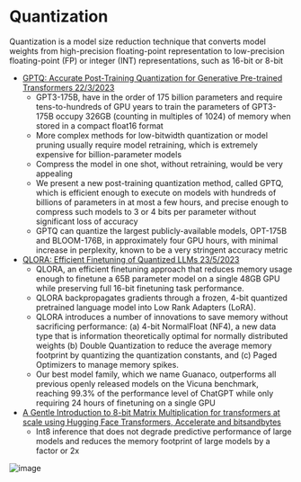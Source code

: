 # Quantization
Quantization is a model size reduction technique that converts model weights from high-precision floating-point representation to low-precision floating-point (FP) or integer (INT) representations, such as 16-bit or 8-bit

  - [GPTQ: Accurate Post-Training Quantization for Generative Pre-trained Transformers 22/3/2023](https://arxiv.org/pdf/2210.17323.pdf)
    - GPT3-175B, have in the order of 175 billion parameters and require tens-to-hundreds of GPU years to train
the parameters of GPT3-175B occupy 326GB (counting in multiples of 1024) of memory when stored in a compact float16 format
    - More complex methods for low-bitwidth quantization or model pruning usually require model retraining, which is extremely expensive for billion-parameter models
    - Compress the model in one shot, without retraining, would be very appealing
    - We present a new post-training quantization method, called GPTQ, which is efficient enough to execute on models with hundreds of billions of parameters in at most a few hours, and precise enough to compress such models to 3 or 4 bits per parameter without significant loss of accuracy
    - GPTQ can quantize the largest publicly-available models, OPT-175B and BLOOM-176B, in approximately four GPU hours, with minimal increase in
perplexity, known to be a very stringent accuracy metric  
  - [QLORA: Efficient Finetuning of Quantized LLMs 23/5/2023](https://arxiv.org/pdf/2305.14314.pdf)
    - QLORA, an efficient finetuning approach that reduces memory usage enough to finetune a 65B parameter model on a single 48GB GPU while preserving full 16-bit finetuning task performance.
    - QLORA backpropagates gradients through a frozen, 4-bit quantized pretrained language model into Low Rank Adapters (LoRA).
    - QLORA introduces a number of innovations to save memory without sacrificing performance: (a) 4-bit NormalFloat (NF4), a new data type that is information theoretically optimal for normally distributed weights (b) Double Quantization to reduce the average memory footprint by quantizing the quantization constants, and (c) Paged Optimizers to manage memory spikes.
    - Our best model family, which we name Guanaco, outperforms all previous openly released models on the Vicuna benchmark, reaching 99.3% 
of the performance level of ChatGPT while only requiring 24 hours of finetuning on a single GPU
  - [A Gentle Introduction to 8-bit Matrix Multiplication for transformers at scale using Hugging Face Transformers, Accelerate and bitsandbytes](https://huggingface.co/blog/hf-bitsandbytes-integration)
    - Int8 inference that does not degrade predictive performance of large models and reduces the memory footprint of large models by a factor or 2x
    
 ![image](https://github.com/harirajeev/learn_LLMS/assets/13446418/41f0694a-5178-4a64-9123-9c932d9ee6a2)
 
    
